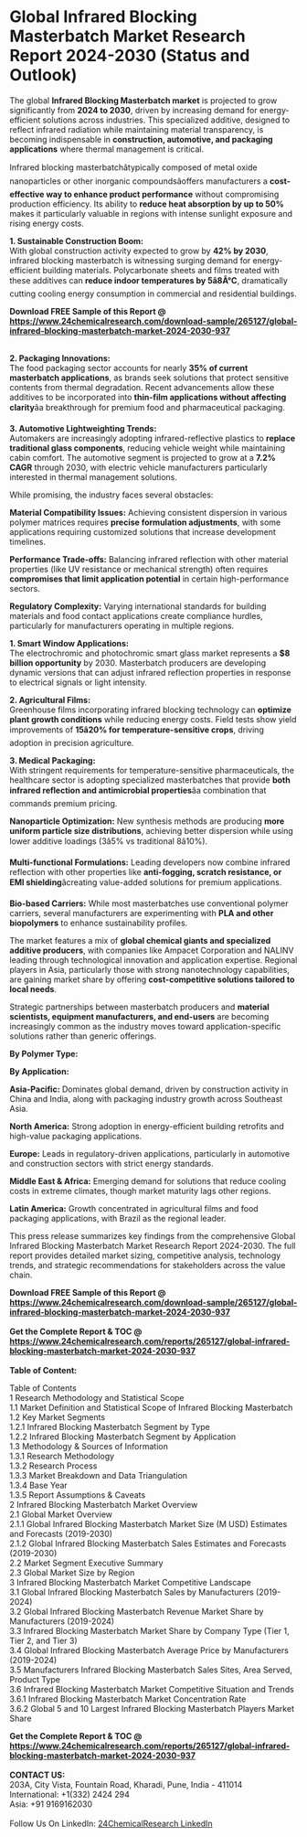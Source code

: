 <h1>Global Infrared Blocking Masterbatch Market Research Report 2024-2030 (Status and Outlook)</h1><p>The global <strong>Infrared Blocking Masterbatch market</strong> is projected to grow significantly from <strong>2024 to 2030</strong>, driven by increasing demand for energy-efficient solutions across industries. This specialized additive, designed to reflect infrared radiation while maintaining material transparency, is becoming indispensable in <strong>construction, automotive, and packaging applications</strong> where thermal management is critical.</p><p>Infrared blocking masterbatchâtypically composed of metal oxide nanoparticles or other inorganic compoundsâoffers manufacturers a <strong>cost-effective way to enhance product performance</strong> without compromising production efficiency. Its ability to <strong>reduce heat absorption by up to 50%</strong> makes it particularly valuable in regions with intense sunlight exposure and rising energy costs.</p><p><strong>1. Sustainable Construction Boom:</strong><br>
With global construction activity expected to grow by <strong>42% by 2030</strong>, infrared blocking masterbatch is witnessing surging demand for energy-efficient building materials. Polycarbonate sheets and films treated with these additives can <strong>reduce indoor temperatures by 5â8Â°C</strong>, dramatically cutting cooling energy consumption in commercial and residential buildings.</p><div><b>Download FREE Sample of this Report @ 
            <a href="https://www.24chemicalresearch.com/download-sample/265127/global-infrared-blocking-masterbatch-market-2024-2030-937">
            https://www.24chemicalresearch.com/download-sample/265127/global-infrared-blocking-masterbatch-market-2024-2030-937</a></b></div><br><p><strong>2. Packaging Innovations:</strong><br>
The food packaging sector accounts for nearly <strong>35% of current masterbatch applications</strong>, as brands seek solutions that protect sensitive contents from thermal degradation. Recent advancements allow these additives to be incorporated into <strong>thin-film applications without affecting clarity</strong>âa breakthrough for premium food and pharmaceutical packaging.</p><p><strong>3. Automotive Lightweighting Trends:</strong><br>
Automakers are increasingly adopting infrared-reflective plastics to <strong>replace traditional glass components</strong>, reducing vehicle weight while maintaining cabin comfort. The automotive segment is projected to grow at a <strong>7.2% CAGR</strong> through 2030, with electric vehicle manufacturers particularly interested in thermal management solutions.</p><p>While promising, the industry faces several obstacles:</p><p><strong>Material Compatibility Issues:</strong> Achieving consistent dispersion in various polymer matrices requires <strong>precise formulation adjustments</strong>, with some applications requiring customized solutions that increase development timelines.</p><p><strong>Performance Trade-offs:</strong> Balancing infrared reflection with other material properties (like UV resistance or mechanical strength) often requires <strong>compromises that limit application potential</strong> in certain high-performance sectors.</p><p><strong>Regulatory Complexity:</strong> Varying international standards for building materials and food contact applications create compliance hurdles, particularly for manufacturers operating in multiple regions.</p><p><strong>1. Smart Window Applications:</strong><br>
The electrochromic and photochromic smart glass market represents a <strong>$8 billion opportunity</strong> by 2030. Masterbatch producers are developing dynamic versions that can adjust infrared reflection properties in response to electrical signals or light intensity.</p><p><strong>2. Agricultural Films:</strong><br>
Greenhouse films incorporating infrared blocking technology can <strong>optimize plant growth conditions</strong> while reducing energy costs. Field tests show yield improvements of <strong>15â20% for temperature-sensitive crops</strong>, driving adoption in precision agriculture.</p><p><strong>3. Medical Packaging:</strong><br>
With stringent requirements for temperature-sensitive pharmaceuticals, the healthcare sector is adopting specialized masterbatches that provide <strong>both infrared reflection and antimicrobial properties</strong>âa combination that commands premium pricing.</p><p><strong>Nanoparticle Optimization:</strong> New synthesis methods are producing <strong>more uniform particle size distributions</strong>, achieving better dispersion while using lower additive loadings (3â5% vs traditional 8â10%).</p><p><strong>Multi-functional Formulations:</strong> Leading developers now combine infrared reflection with other properties like <strong>anti-fogging, scratch resistance, or EMI shielding</strong>âcreating value-added solutions for premium applications.</p><p><strong>Bio-based Carriers:</strong> While most masterbatches use conventional polymer carriers, several manufacturers are experimenting with <strong>PLA and other biopolymers</strong> to enhance sustainability profiles.</p><p>The market features a mix of <strong>global chemical giants and specialized additive producers</strong>, with companies like Ampacet Corporation and NALINV leading through technological innovation and application expertise. Regional players in Asia, particularly those with strong nanotechnology capabilities, are gaining market share by offering <strong>cost-competitive solutions tailored to local needs</strong>.</p><p>Strategic partnerships between masterbatch producers and <strong>material scientists, equipment manufacturers, and end-users</strong> are becoming increasingly common as the industry moves toward application-specific solutions rather than generic offerings.</p><p><strong>By Polymer Type:</strong></p><p><strong>By Application:</strong></p><p><strong>Asia-Pacific:</strong> Dominates global demand, driven by construction activity in China and India, along with packaging industry growth across Southeast Asia.</p><p><strong>North America:</strong> Strong adoption in energy-efficient building retrofits and high-value packaging applications.</p><p><strong>Europe:</strong> Leads in regulatory-driven applications, particularly in automotive and construction sectors with strict energy standards.</p><p><strong>Middle East &amp; Africa:</strong> Emerging demand for solutions that reduce cooling costs in extreme climates, though market maturity lags other regions.</p><p><strong>Latin America:</strong> Growth concentrated in agricultural films and food packaging applications, with Brazil as the regional leader.</p><p>This press release summarizes key findings from the comprehensive Global Infrared Blocking Masterbatch Market Research Report 2024-2030. The full report provides detailed market sizing, competitive analysis, technology trends, and strategic recommendations for stakeholders across the value chain.</p><div><b>Download FREE Sample of this Report @ 
            <a href="https://www.24chemicalresearch.com/download-sample/265127/global-infrared-blocking-masterbatch-market-2024-2030-937">
            https://www.24chemicalresearch.com/download-sample/265127/global-infrared-blocking-masterbatch-market-2024-2030-937</a></b></div><br><div><b>Get the Complete Report & TOC @ 
            <a href="https://www.24chemicalresearch.com/reports/265127/global-infrared-blocking-masterbatch-market-2024-2030-937">
            https://www.24chemicalresearch.com/reports/265127/global-infrared-blocking-masterbatch-market-2024-2030-937</a></b></div><br>
            <b>Table of Content:</b><p>Table of Contents<br />
1 Research Methodology and Statistical Scope<br />
1.1 Market Definition and Statistical Scope of Infrared Blocking Masterbatch<br />
1.2 Key Market Segments<br />
1.2.1 Infrared Blocking Masterbatch Segment by Type<br />
1.2.2 Infrared Blocking Masterbatch Segment by Application<br />
1.3 Methodology & Sources of Information<br />
1.3.1 Research Methodology<br />
1.3.2 Research Process<br />
1.3.3 Market Breakdown and Data Triangulation<br />
1.3.4 Base Year<br />
1.3.5 Report Assumptions & Caveats<br />
2 Infrared Blocking Masterbatch Market Overview<br />
2.1 Global Market Overview<br />
2.1.1 Global Infrared Blocking Masterbatch Market Size (M USD) Estimates and Forecasts (2019-2030)<br />
2.1.2 Global Infrared Blocking Masterbatch Sales Estimates and Forecasts (2019-2030)<br />
2.2 Market Segment Executive Summary<br />
2.3 Global Market Size by Region<br />
3 Infrared Blocking Masterbatch Market Competitive Landscape<br />
3.1 Global Infrared Blocking Masterbatch Sales by Manufacturers (2019-2024)<br />
3.2 Global Infrared Blocking Masterbatch Revenue Market Share by Manufacturers (2019-2024)<br />
3.3 Infrared Blocking Masterbatch Market Share by Company Type (Tier 1, Tier 2, and Tier 3)<br />
3.4 Global Infrared Blocking Masterbatch Average Price by Manufacturers (2019-2024)<br />
3.5 Manufacturers Infrared Blocking Masterbatch Sales Sites, Area Served, Product Type<br />
3.6 Infrared Blocking Masterbatch Market Competitive Situation and Trends<br />
3.6.1 Infrared Blocking Masterbatch Market Concentration Rate<br />
3.6.2 Global 5 and 10 Largest Infrared Blocking Masterbatch Players Market Share </p><div><b>Get the Complete Report & TOC @ 
            <a href="https://www.24chemicalresearch.com/reports/265127/global-infrared-blocking-masterbatch-market-2024-2030-937">
            https://www.24chemicalresearch.com/reports/265127/global-infrared-blocking-masterbatch-market-2024-2030-937</a></b></div><br><b>CONTACT US:</b><br>
            203A, City Vista, Fountain Road, Kharadi, Pune, India - 411014<br>
            International: +1(332) 2424 294<br>
            Asia: +91 9169162030 <br><br>
            Follow Us On LinkedIn: <a href="https://www.linkedin.com/company/24chemicalresearch/">24ChemicalResearch LinkedIn</a>